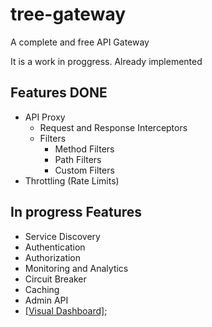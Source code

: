 # tree-gateway
A complete and free API Gateway

It is a work in proggress. Already implemented

## Features DONE
 - API Proxy
   - Request and Response Interceptors
   - Filters
     - Method Filters
     - Path Filters
     - Custom Filters
 - Throttling (Rate Limits)

## In progress Features
 - Service Discovery
 - Authentication
 - Authorization
 - Monitoring and Analytics
 - Circuit Breaker
 - Caching
 - Admin API
 - [[Visual Dashboard]](https://github.com/samuelcardoso/tree-gateway-dashboard);
